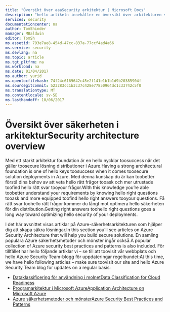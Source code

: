 ```yaml
---
title: "Översikt över aaaSecurity arkitektur | Microsoft Docs"
description: "hello artikeln innehåller en översikt över arkitekturen security för Azure och en granskad lista över relaterade artiklar."
services: security
documentationcenter: na
author: TomShinder
manager: MBaldwin
editor: TomSh
ms.assetid: 793e7ae8-454d-47cc-837a-77ccf4ad4a66
ms.service: security
ms.devlang: na
ms.topic: article
ms.tgt_pltfrm: na
ms.workload: na
ms.date: 01/04/2017
ms.author: yurid
ms.openlocfilehash: 74f24c6169642c45e2f141e1b1b1d9b20385904f
ms.sourcegitcommit: 523283cc1b3c37c428e77850964dc1c33742c5f0
ms.translationtype: MT
ms.contentlocale: sv-SE
ms.lasthandoff: 10/06/2017
---
```

# <a name="security-architecture-overview"></a><span data-ttu-id="90253-103">Översikt över säkerheten i arkitektur</span><span class="sxs-lookup"><span data-stu-id="90253-103">Security architecture overview</span></span>
<span data-ttu-id="90253-104">Med ett starkt arkitektur foundation är en hello nycklar toosuccess när det gäller toosecure lösning distributioner i Azure.</span><span class="sxs-lookup"><span data-stu-id="90253-104">Having a strong architectural foundation is one of hello keys toosuccess when it comes toosecure solution deployments in Azure.</span></span> <span data-ttu-id="90253-105">Med denna kunskap du är kan toobetter förstå dina behov av att veta hello rätt frågor tooask och mer utrustade toofind hello rätt svar tooyour frågor.</span><span class="sxs-lookup"><span data-stu-id="90253-105">With this knowledge you’re able toobetter understand your requirements by knowing hello right questions tooask and more equipped toofind hello right answers tooyour questions.</span></span> <span data-ttu-id="90253-106">Få rätt svar toohello rätt frågor kommer du långt mot optimera hello säkerheten för din distribution.</span><span class="sxs-lookup"><span data-stu-id="90253-106">Getting right answers toohello right questions goes a long way toward optimizing hello security of your deployments.</span></span>

<span data-ttu-id="90253-107">I det här avsnittet visas artiklar på Azure-säkerhetsarkitekturen som hjälper dig att skapa säkra lösningar.</span><span class="sxs-lookup"><span data-stu-id="90253-107">In this section you’ll see articles on Azure Security Architecture that will help you build secure solutions.</span></span> <span data-ttu-id="90253-108">En samling populära Azure säkerhetsmetoder och mönster ingår också.</span><span class="sxs-lookup"><span data-stu-id="90253-108">A popular collection of Azure security best practices and patterns is also included.</span></span> <span data-ttu-id="90253-109">För tillfället har hello följande artiklar vi – se till att toovisit vår webbplats och hello Azure Security Team-blogg för uppdateringar regelbundet:</span><span class="sxs-lookup"><span data-stu-id="90253-109">At this time, we have hello following articles – make sure toovisit our site and hello Azure Security Team blog for updates on a regular basis:</span></span>

* [<span data-ttu-id="90253-110">Dataklassificering för användning i molnet</span><span class="sxs-lookup"><span data-stu-id="90253-110">Data Classification for Cloud Readiness</span></span>](azure-security-data-classification.md)
* [<span data-ttu-id="90253-111">Programarkitektur i Microsoft Azure</span><span class="sxs-lookup"><span data-stu-id="90253-111">Application Architecture on Microsoft Azure</span></span>](security-application-architecture-on-azure.md)
* [<span data-ttu-id="90253-112">Azure säkerhetsmetoder och mönster</span><span class="sxs-lookup"><span data-stu-id="90253-112">Azure Security Best Practices and Patterns</span></span>](security-best-practices-and-patterns.md)

